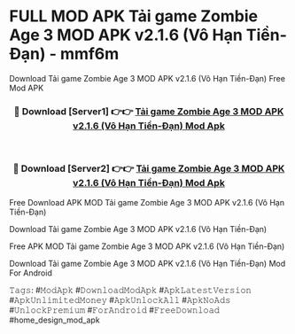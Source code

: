 # FULL MOD APK Tải game Zombie Age 3 MOD APK v2.1.6 (Vô Hạn Tiền-Đạn) - mmf6m
Download Tải game Zombie Age 3 MOD APK v2.1.6 (Vô Hạn Tiền-Đạn) Free Mod APK

<div align="center">
<h3>🔴 Download [Server1] 👉👉 <a href="https://apk-comot.site?title=Tải_game_Zombie_Age_3_MOD_APK_v2.1.6_(Vô_Hạn_Tiền-Đạn)">Tải game Zombie Age 3 MOD APK v2.1.6 (Vô Hạn Tiền-Đạn) Mod Apk</a></h3><br>

<h3>🔴 Download [Server2] 👉👉 <a href="https://apk-comot.site?title=Tải_game_Zombie_Age_3_MOD_APK_v2.1.6_(Vô_Hạn_Tiền-Đạn)">Tải game Zombie Age 3 MOD APK v2.1.6 (Vô Hạn Tiền-Đạn) Mod Apk</a></h3>
</div>


Free Download APK MOD Tải game Zombie Age 3 MOD APK v2.1.6 (Vô Hạn Tiền-Đạn)

Download Tải game Zombie Age 3 MOD APK v2.1.6 (Vô Hạn Tiền-Đạn) 

Free APK MOD Tải game Zombie Age 3 MOD APK v2.1.6 (Vô Hạn Tiền-Đạn) 

Download Tải game Zombie Age 3 MOD APK v2.1.6 (Vô Hạn Tiền-Đạn) Mod For Android

𝚃𝚊𝚐𝚜: #𝙼𝚘𝚍𝙰𝚙𝚔 #𝙳𝚘𝚠𝚗𝚕𝚘𝚊𝚍𝙼𝚘𝚍𝙰𝚙𝚔 #𝙰𝚙𝚔𝙻𝚊𝚝𝚎𝚜𝚝𝚅𝚎𝚛𝚜𝚒𝚘𝚗 #𝙰𝚙𝚔𝚄𝚗𝚕𝚒𝚖𝚒𝚝𝚎𝚍𝙼𝚘𝚗𝚎𝚢 #𝙰𝚙𝚔𝚄𝚗𝚕𝚘𝚌𝚔𝙰𝚕𝚕 #𝙰𝚙𝚔𝙽𝚘𝙰𝚍𝚜 #𝚄𝚗𝚕𝚘𝚌𝚔𝙿𝚛𝚎𝚖𝚒𝚞𝚖 #𝙵𝚘𝚛𝙰𝚗𝚍𝚛𝚘𝚒𝚍 #𝙵𝚛𝚎𝚎𝙳𝚘𝚠𝚗𝚕𝚘𝚊𝚍 #home_design_mod_apk